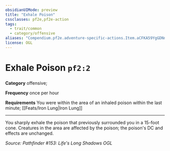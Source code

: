```yaml
---
obsidianUIMode: preview
title: "Exhale Poison"
cssclasses: pf2e,pf2e-action
tags:
  - trait/common
  - category/offensive
aliases: "Compendium.pf2e.adventure-specific-actions.Item.aCFKA59YgGDNnSJ8"
license: OGL
---
```

# Exhale Poison `pf2:2`

### 

**Category** offensive; 




**Frequency** once per hour

**Requirements** You were within the area of an inhaled poison within the last minute; [[Feats/Iron Lung|Iron Lung]]

* * *

You sharply exhale the poison that previously surrounded you in a 15-foot cone. Creatures in the area are affected by the poison; the poison's DC and effects are unchanged.

*Source: Pathfinder #153: Life's Long Shadows*
*OGL*